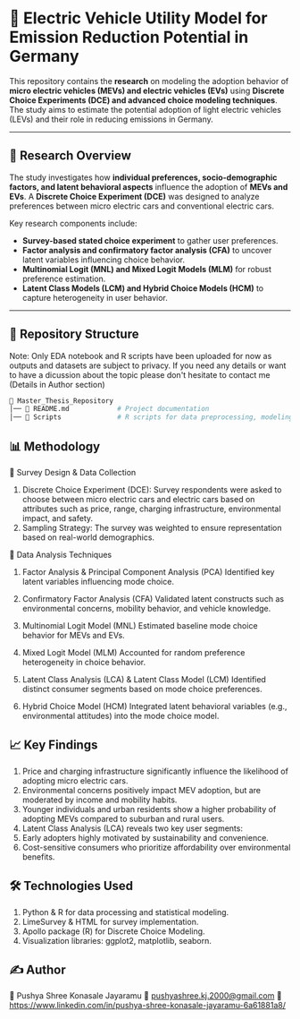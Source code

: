 # 🚀 Electric Vehicle Utility Model for Emission Reduction Potential in Germany  

This repository contains the **research** on modeling the adoption behavior of **micro electric vehicles (MEVs) and electric vehicles (EVs)** using **Discrete Choice Experiments (DCE) and advanced choice modeling techniques**. The study aims to estimate the potential adoption of light electric vehicles (LEVs) and their role in reducing emissions in Germany.  

---

## 📌 Research Overview  

The study investigates how **individual preferences, socio-demographic factors, and latent behavioral aspects** influence the adoption of **MEVs and EVs**. A **Discrete Choice Experiment (DCE)** was designed to analyze preferences between micro electric cars and conventional electric cars.  

Key research components include:  
- **Survey-based stated choice experiment** to gather user preferences.  
- **Factor analysis and confirmatory factor analysis (CFA)** to uncover latent variables influencing choice behavior.  
- **Multinomial Logit (MNL) and Mixed Logit Models (MLM)** for robust preference estimation.  
- **Latent Class Models (LCM) and Hybrid Choice Models (HCM)** to capture heterogeneity in user behavior.  

---

## 📂 Repository Structure  
Note: Only EDA notebook and R scripts have been uploaded for now as outputs and datasets are subject to privacy. If you need any details or want to have a dicussion about the topic please don't hesitate to contact me (Details in Author section)
```bash
📁 Master_Thesis_Repository  
│── 📄 README.md            # Project documentation  
│── 📁 Scripts              # R scripts for data preprocessing, modeling, and visualization  
```

## 📊 Methodology
🔹 Survey Design & Data Collection
1. Discrete Choice Experiment (DCE): Survey respondents were asked to choose between micro electric cars and electric cars based on attributes such as price, range, charging infrastructure, environmental impact, and safety.
2. Sampling Strategy: The survey was weighted to ensure representation based on real-world demographics.

🔹 Data Analysis Techniques
1. Factor Analysis & Principal Component Analysis (PCA)
Identified key latent variables influencing mode choice.

2. Confirmatory Factor Analysis (CFA)
Validated latent constructs such as environmental concerns, mobility behavior, and vehicle knowledge.

3. Multinomial Logit Model (MNL)
Estimated baseline mode choice behavior for MEVs and EVs.

4. Mixed Logit Model (MLM)
Accounted for random preference heterogeneity in choice behavior.

5. Latent Class Analysis (LCA) & Latent Class Model (LCM)
Identified distinct consumer segments based on mode choice preferences.

6. Hybrid Choice Model (HCM)
Integrated latent behavioral variables (e.g., environmental attitudes) into the mode choice model.

## 📈 Key Findings
1. Price and charging infrastructure significantly influence the likelihood of adopting micro electric cars.
2. Environmental concerns positively impact MEV adoption, but are moderated by income and mobility habits.
3. Younger individuals and urban residents show a higher probability of adopting MEVs compared to suburban and rural users.
4. Latent Class Analysis (LCA) reveals two key user segments:
5. Early adopters highly motivated by sustainability and convenience.
6. Cost-sensitive consumers who prioritize affordability over environmental benefits.
   
## 🛠️ Technologies Used
1. Python & R for data processing and statistical modeling.
2. LimeSurvey & HTML for survey implementation.
3. Apollo package (R) for Discrete Choice Modeling.
4. Visualization libraries: ggplot2, matplotlib, seaborn.

## ✍️ Author
👤 Pushya Shree Konasale Jayaramu
📧 pushyashree.kj.2000@gmail.com
🔗 https://www.linkedin.com/in/pushya-shree-konasale-jayaramu-6a61881a8/

